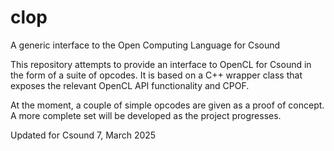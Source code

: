 # clop
A generic interface to the Open Computing Language for Csound

This repository attempts to provide an interface to OpenCL for Csound in the form of a suite of opcodes.
It is based on a C++ wrapper class that exposes the relevant OpenCL API functionality and CPOF.

At the moment, a couple of simple opcodes are given as a proof of concept. A more complete set will be 
developed as the project progresses.

Updated for Csound 7, March 2025
